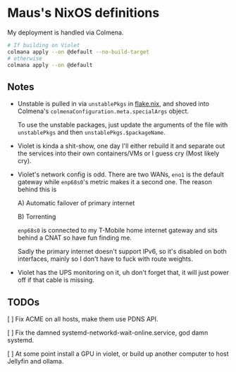 # Maus's NixOS definitions


My deployment is handled via Colmena.
```bash
# If building on Violet
colmana apply --on @default --no-build-target
# otherwise
colmana apply --on @default
```

## Notes

- Unstable is pulled in via `unstablePkgs` in [flake.nix](./flake.nix), and shoved into Colmena's `colmenaConfiguration.meta.specialArgs` object.

    To use the unstable packages, just update the arguments of the file with `unstablePkgs` and then `unstablePkgs.$packageName`.

- Violet is kinda a shit-show, one day I'll either rebuild it and separate out the services into their own containers/VMs or I guess cry (Most likely cry).

- Violet's network config is odd. There are two WANs, `eno1` is the default gateway while `enp68s0`'s metric makes it a second one. The reason behind this is
    
    A) Automatic failover of primary internet
    
    B) Torrenting

    `enp68s0` is connected to my T-Mobile home internet gateway and sits behind a CNAT so have fun finding me.

    Sadly the primary internet doesn't support IPv6, so it's disabled on both interfaces, mainly so I don't have to fuck with route weights.

- Violet has the UPS monitoring on it, uh don't forget that, it will just power off if that cable is missing.

## TODOs

[ ] Fix ACME on all hosts, make them use PDNS API.

[ ] Fix the damned systemd-networkd-wait-online.service, god damn systemd.

[ ] At some point install a GPU in violet, or build up another computer to host Jellyfin and ollama.